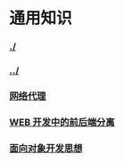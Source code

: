 # 通用知识

### [./](./)

### [../](../)

### [网络代理](./network.md)

### [WEB 开发中的前后端分离](./networkKnowledge.md)

### [面向对象开发思想](./oop.md)
